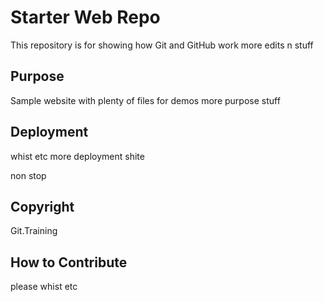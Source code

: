 # Starter Web Repo

This repository is for showing how Git and GitHub work
more edits n stuff

## Purpose

Sample website with plenty of files for demos
more purpose stuff

## Deployment

whist etc
more deployment shite

non stop

## Copyright
Git.Training

## How to Contribute
please whist etc